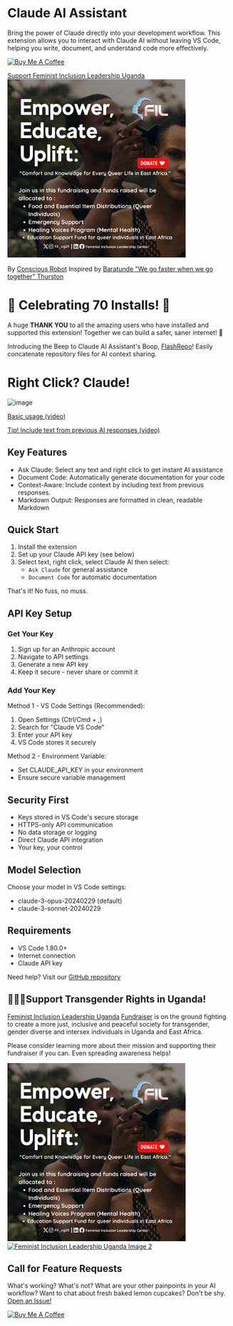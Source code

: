 # Claude AI Assistant

Bring the power of Claude directly into your development workflow. This extension allows you to interact with Claude AI without leaving VS Code, helping you write, document, and understand code more effectively.

[![Buy Me A Coffee](https://img.shields.io/badge/Buy%20Me%20A%20Coffee-Support-yellow?style=flat&logo=buy-me-a-coffee)](https://www.buymeacoffee.com/conscious.robot)

[Support Feminist Inclusion Leadership Uganda](https://www.mchanga.africa/fundraiser/97578) <a href="https://www.mchanga.africa/fundraiser/97578">
  <img src="feminist-inclusion-leadership-center/filc1.jpg" alt="Feminist Inclusion Leadership Uganda Image 1" width="400" />
</a>

By [Conscious Robot](https://conscious-robot.com)
Inspired by [Baratunde "We go faster when we go together" Thurston](https://podcasts.apple.com/us/podcast/life-with-machines/id1766829040)

# 🎉 Celebrating 70 Installs! 🎉

A huge **THANK YOU** to all the amazing users who have installed and supported this extension! Together we can build a safer, saner internet! 🙌

Introducing the Beep to Claude AI Assistant's Boop, [FlashRepo](https://marketplace.visualstudio.com/items?itemName=conscious-robot.flash-repo)! Easily concatenate repository files for AI context sharing.

 # Right Click? Claude!
![image](https://github.com/user-attachments/assets/3e3abb1f-d12b-468a-99ef-0e3a347a701d)

[Basic usage (video)](https://www.awesomescreenshot.com/video/33547525?key=8c3b97293ba780ded6ba9d19f9423f35)

[Tip! Include text from previous AI responses (video)](https://www.awesomescreenshot.com/video/33636474?key=d16f8b7ef6b546ae58390f5defccb571)

## Key Features

* Ask Claude: Select any text and right click to get instant AI assistance
* Document Code: Automatically generate documentation for your code
* Context-Aware: Include context by including text from previous responses.
* Markdown Output: Responses are formatted in clean, readable Markdown

## Quick Start

1. Install the extension
2. Set up your Claude API key (see below)
3. Select text, right click, select Claude AI then select:
   * `Ask Claude` for general assistance
   * `Document Code` for automatic documentation

That's it! No fuss, no muss.

## API Key Setup

### Get Your Key
1. Sign up for an Anthropic account
2. Navigate to API settings
3. Generate a new API key
4. Keep it secure - never share or commit it

### Add Your Key

Method 1 - VS Code Settings (Recommended):
1. Open Settings (Ctrl/Cmd + ,)
2. Search for "Claude VS Code"
3. Enter your API key
4. VS Code stores it securely

Method 2 - Environment Variable:
* Set CLAUDE_API_KEY in your environment
* Ensure secure variable management

## Security First

* Keys stored in VS Code's secure storage
* HTTPS-only API communication
* No data storage or logging
* Direct Claude API integration
* Your key, your control

## Model Selection

Choose your model in VS Code settings:
* claude-3-opus-20240229 (default)
* claude-3-sonnet-20240229

## Requirements

* VS Code 1.80.0+
* Internet connection
* Claude API key

Need help? Visit our [GitHub repository](https://github.com/talamantez/claude-vscode)

## 🏳️‍⚧️📢Support Transgender Rights in Uganda!

[Feminist Inclusion Leadership Uganda](https://filcenter.org/) [Fundraiser](https://www.mchanga.africa/fundraiser/97578) is on the ground fighting to create a more just, inclusive and peaceful society for transgender, gender diverse and intersex individuals in Uganda and East Africa.

Please consider learning more about their mission and supporting their fundraiser if you can. Even spreading awareness helps!

<a href="https://www.mchanga.africa/fundraiser/97578">
  <img src="feminist-inclusion-leadership-center/filc1.jpg" alt="Feminist Inclusion Leadership Uganda Image 1" width="400" />
</a>

<a href="https://www.mchanga.africa/fundraiser/97578">  
  <img src="feminist-inclusion-leadership-center/flic2.jpg" alt="Feminist Inclusion Leadership Uganda Image 2" width="400" />
</a>

## Call for Feature Requests

What's working? What's not? What are your other painpoints in your AI workflow? Want to chat about fresh baked lemon cupcakes? Don't be shy. [Open an Issue!](https://github.com/username/repository/issues/new)

[![Buy Me A Coffee](https://img.shields.io/badge/Buy%20Me%20A%20Coffee-Support-yellow?style=flat&logo=buy-me-a-coffee)](https://www.buymeacoffee.com/conscious.robot)